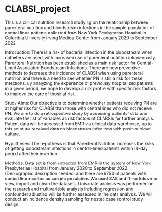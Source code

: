 # CLABSI_project
This is a clinical nutrition research studying on the relationship between parenteral nutrition and bloodstream infections in the sample population of central lined patients collected from New York Presbyterian Hospital in Columbia University Irving Medical Center from January 2020 to September 2022.

Introduction:
There is a risk of bacterial infection in the bloodstream when catheters are used, with increased use of parenteral nutrition intravenously. Parenteral Nutrition has been established as a main risk factor for Central-Lined Associated Bloodstream Infections. 
There are new preventive methods to decrease the incidence of CLABSI when using parenteral nutrition and there is a need to see whether PN is still a risk for these infections. By analyzing the experience of previously hospitalized patients in a given period, we hope to develop a risk profile with specific risk factors to improve the care of those at risk.

Study Aims: 
Our objective is to determine whether patients receiving PN are at higher risk for CLABSI than those with central lines who did not receive PN. We aim to do a retrospective study by accessing patients’ data and evaluate the list of variables as risk factors of CLABSIs for further analysis. Patient data will be accessed from EMR via clinical data warehouse, up to this point we received data on bloodstream infections with positive blood culture. 

Hypotheses: 
The hypothesis is that Parenteral Nutrition increases the risks of getting bloodstream infections in central-lined patients within 14-day period after their insertion.

Methods: 
Data set is from extracted from EMR in the system of New York Presbyterian Hospital from January 2020 to September 2022. (Demographic description needed) and there are 6754 of patients with central line inserted as sample population. We used SAS and R markdown to view, import and clean the datasets. Univariate analysis was performed on the research and multivariable analysis including regression and confounder adjusting will be further assessed in the data analysis. We will conduct an incidence density sampling for nested case control study design.
